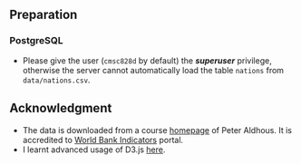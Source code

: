 ## Preparation
### PostgreSQL
* Please give the user (`cmsc828d` by default) the ___superuser___ privilege, otherwise the server cannot automatically load the table `nations` from `data/nations.csv`.

## Acknowledgment
* The data is downloaded from a course [homepage](https://paldhous.github.io/ucb/2016/dataviz/datasets.html) of Peter Aldhous. It is accredited to [World Bank Indicators](https://data.worldbank.org/indicator/all) portal.
* I learnt advanced usage of D3.js [here](https://observablehq.com/@d3/gallery).